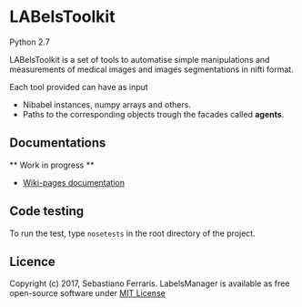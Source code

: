 # LABelsToolkit
Python 2.7

LABelsToolkit is a set of tools to automatise simple manipulations and measurements of medical images and images 
segmentations in nifti format.

Each tool provided can have as input 
* Nibabel instances, numpy arrays and others.
* Paths to the corresponding objects trough the facades called **agents**.


## Documentations

** Work in progress **

+ [Wiki-pages documentation](https://github.com/SebastianoF/LabelsManager/wiki)


## Code testing

To run the test, type `nosetests` in the root directory of the project.

## Licence

Copyright (c) 2017, Sebastiano Ferraris. LabelsManager is available as free open-source software under 
[MIT License](https://github.com/SebastianoF/LabelsManager/blob/master/LICENCE.txt)

